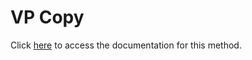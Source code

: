 <!---->
# VP Copy

Click [here](https://developer.4d.com/docs/20/ViewPro/method-list#vp-copy) to access the documentation for this method.

